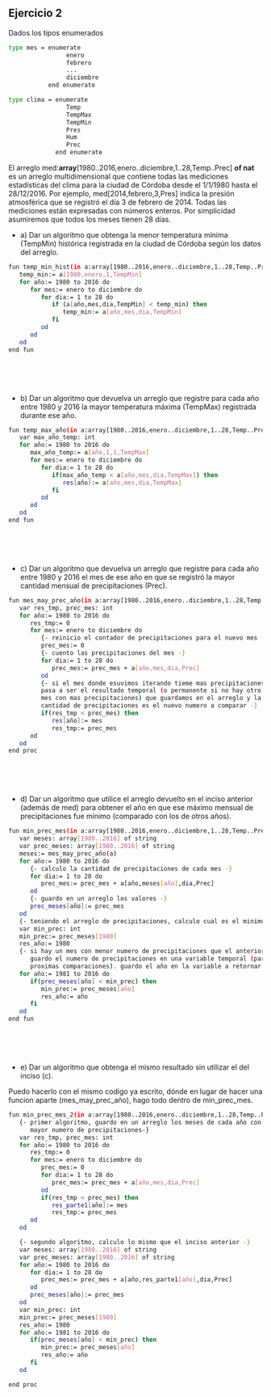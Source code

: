 ## Ejercicio 2
Dados los tipos enumerados
```bash
type mes = enumerate
                enero
                febrero
                ...
                diciembre
           end enumerate
```
```bash
type clima = enumerate
                Temp
                TempMax
                TempMin
                Pres
                Hum
                Prec
             end enumerate
```
El arreglo med:**array**[1980..2016,enero..diciembre,1..28,Temp..Prec] **of nat** es un arreglo multidimensional que contiene todas las mediciones estadísticas del clima para la ciudad de Córdoba desde el 1/1/1980 hasta el 28/12/2016. Por ejemplo, med[2014,febrero,3,Pres] indica la presión atmosférica que se registró el día 3 de febrero de 2014. Todas las mediciones están expresadas con números enteros. Por simplicidad asumiremos que todos los meses tienen 28 días.

- a) Dar un algoritmo que obtenga la menor temperatura mínima (TempMin) histórica registrada en la ciudad de Córdoba según los datos del arreglo.
```bash
fun temp_min_hist(in a:array[1980..2016,enero..diciembre,1..28,Temp..Prec] of nat) ret temp_min: int
   temp_min:= a[1980,enero,1,TempMin]
   for año:= 1980 to 2016 do
      for mes:= enero to diciembre do
         for dia:= 1 to 28 do
            if (a[año,mes,dia,TempMin] < temp_min) then
               temp_min:= a[año,mes,dia,TempMin]
            fi 
         od
      od
   od
end fun
```

<br><br><br>

- b) Dar un algoritmo que devuelva un arreglo que registre para cada año entre 1980 y 2016 la mayor temperatura máxima (TempMax) registrada durante ese año.
```bash
fun temp_max_año(in a:array[1980..2016,enero..diciembre,1..28,Temp..Prec] of nat) ret res:array[1980..2016] of int
   var max_año_temp: int
   for año:= 1980 to 2016 do
      max_año_temp:= a[año,1,1,TempMax]
      for mes:= enero to diciembre do
         for dia:= 1 to 28 do
            if(max_año_temp < a[año,mes,dia,TempMax]) then
               res[año]:= a[año,mes,dia,TempMax]
            fi
         od
      od
   od
end fun
```

<br><br><br>

- c) Dar un algoritmo que devuelva un arreglo que registre para cada año entre 1980 y 2016 el mes de ese año en que se registró la mayor cantidad mensual de precipitaciones (Prec).
```bash
fun mes_may_prec_año(in a:array[1980..2016,enero..diciembre,1..28,Temp..Prec] of nat) ret res:array[1980..2016] of string
   var res_tmp, prec_mes: int
   for año:= 1980 to 2016 do
      res_tmp:= 0
      for mes:= enero to diciembre do
         {- reinicio el contador de precipitaciones para el nuevo mes -}
         prec_mes:= 0
         {- cuento las precipitaciones del mes -}
         for dia:= 1 to 28 do
            prec_mes:= prec_mes + a[año,mes,dia,Prec]
         od
         {- si el mes donde esuvimos iterando tieme mas precipitaciones,
         pasa a ser el resultado temporal (o permanente si no hay otro
         mes con mas precipitaciones) que guardamos en el arreglo y la
         cantidad de precipitaciones es el nuevo numero a comparar -}
         if(res_tmp < prec_mes) then
            res[año]:= mes
            res_tmp:= prec_mes
      od
   od
end proc
```

<br><br><br>

- d) Dar un algoritmo que utilice el arreglo devuelto en el inciso anterior (además de med) para
obtener el año en que ese máximo mensual de precipitaciones fue mínimo (comparado con los de
otros años).
```bash
fun min_prec_mes(in a:array[1980..2016,enero..diciembre,1..28,Temp..Prec] of nat) ret res_año: int
   var meses: array[1980..2016] of string
   var prec_meses: array[1980..2016] of string
   meses:= mes_may_prec_año(a)
   for año:= 1980 to 2016 do
      {- calculo la cantidad de precipitaciones de cada mes -}
      for dia:= 1 to 28 do
         prec_mes:= prec_mes + a[año,meses[año],dia,Prec]
      od
      {- guardo en un arreglo los valores -}
      prec_meses[año]:= prec_mes
   od
   {- teniendo el arreglo de precipitaciones, calculo cual es el minimo -}
   var min_prec: int
   min_prec:= prec_meses[1980]
   res_año:= 1980
   {- si hay un mes con menor numero de precipitaciones que el anterior del arreglo:
      guardo el numero de precipitaciones en una variable temporal (para hacer las 
      proximas comparaciones). guardo el año en la variable a retornar -}
   for año:= 1981 to 2016 do
      if(prec_meses[año] < min_prec) then
         min_prec:= prec_meses[año]
         res_año:= año
      fi
   od
end fun
```

<br><br><br>

- e) Dar un algoritmo que obtenga el mismo resultado sin utilizar el del inciso (c).

Puedo hacerlo con el mismo codigo ya escrito, dónde en lugar de hacer una funcion aparte (mes_may_prec_año), hago todo dentro de min_prec_mes.

```bash
fun min_prec_mes_2(in a:array[1980..2016,enero..diciembre,1..28,Temp..Prec] of nat) ret res:array[1980..2016] of int
   {- primer algoritmo, guardo en un arreglo los meses de cada año con
      mayor numero de precipitaciones-}
   var res_tmp, prec_mes: int
   for año:= 1980 to 2016 do
      res_tmp:= 0
      for mes:= enero to diciembre do
         prec_mes:= 0
         for dia:= 1 to 28 do
            prec_mes:= prec_mes + a[año,mes,dia,Prec]
         od
         if(res_tmp < prec_mes) then
            res_parte1[año]:= mes
            res_tmp:= prec_mes
      od
   od

   {- segundo algoritmo, calculo lo mismo que el inciso anterior -}
   var meses: array[1980..2016] of string
   var prec_meses: array[1980..2016] of string
   for año:= 1980 to 2016 do
      for dia:= 1 to 28 do
         prec_mes:= prec_mes + a[año,res_parte1[año],dia,Prec]
      od
      prec_meses[año]:= prec_mes
   od
   var min_prec: int
   min_prec:= prec_meses[1980]
   res_año:= 1980
   for año:= 1981 to 2016 do
      if(prec_meses[año] < min_prec) then
         min_prec:= prec_meses[año]
         res_año:= año
      fi
   od

end proc
```